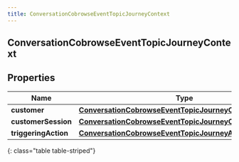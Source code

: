 ```yaml
---
title: ConversationCobrowseEventTopicJourneyContext
---
```


## ConversationCobrowseEventTopicJourneyContext

## Properties

| Name                 | Type                                                                                                                                     | Description | Notes      |
| -------------------- | ---------------------------------------------------------------------------------------------------------------------------------------- | ----------- | ---------- |
| **customer**         | <!----><!---->[**ConversationCobrowseEventTopicJourneyCustomer**](ConversationCobrowseEventTopicJourneyCustomer.md)<!---->               |             | [optional] |
| **customerSession**  | <!----><!---->[**ConversationCobrowseEventTopicJourneyCustomerSession**](ConversationCobrowseEventTopicJourneyCustomerSession.md)<!----> |             | [optional] |
| **triggeringAction** | <!----><!---->[**ConversationCobrowseEventTopicJourneyAction**](ConversationCobrowseEventTopicJourneyAction.md)<!---->                   |             | [optional] |

{: class="table table-striped"}
